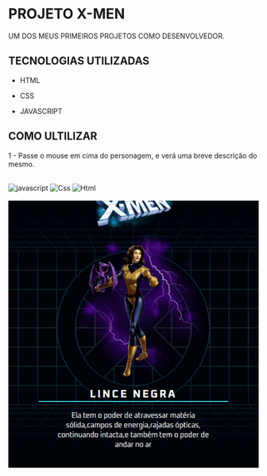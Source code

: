 # PROJETO X-MEN
UM DOS MEUS PRIMEIROS PROJETOS COMO DESENVOLVEDOR.

## TECNOLOGIAS UTILIZADAS
- HTML

- CSS

- JAVASCRIPT

## COMO ULTILIZAR

1 - Passe o mouse em cima do personagem, e verá uma breve descrição do mesmo.

<div style="display: inline_block"><br/>
<img alingn="center"alt="javascript"src="https://img.shields.io/badge/JavaScript-F7DF1E?style=for-the-badge&logo=javascript&logoColor=black">
<img alingn="center"alt="Css"src="https://img.shields.io/badge/CSS-239120?&style=for-the-badge&logo=css3&logoColor=white" />
<img alingn="center"alt="Html"src="https://img.shields.io/badge/HTML-239120?style=for-the-badge&logo=html5&logoColor=white">
</div><br/>

<a href="https://uandersonlim.github.io/X-MEN/" target="_blank">
<img src="./README/Animação luffy.gif" alt="GIF"/>
</a>